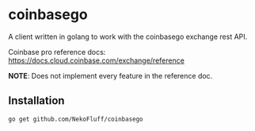# coinbasego

A client written in golang to work with the coinbasego exchange rest API.

Coinbase pro reference docs: https://docs.cloud.coinbase.com/exchange/reference

**NOTE**: Does not implement every feature in the reference doc.

## Installation

`go get github.com/NekoFluff/coinbasego`

